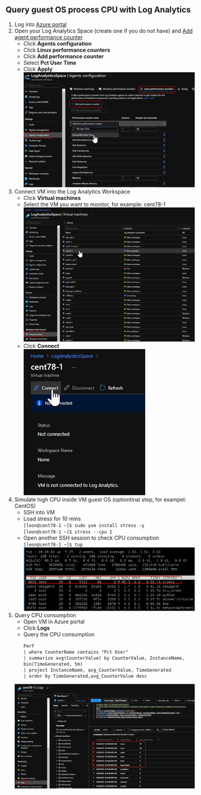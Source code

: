 ## Query guest OS process CPU with Log Analytics

1. Log into [Azure portal](https://portal.azure.com/)
2. Open your Log Analytics Space (create one if you do not have) and [Add agent performance counter](https://docs.microsoft.com/en-us/azure/azure-monitor/agents/data-sources-performance-counters)
    - Click **Agents configuration**
    - Click **Linux performance counters**
    - Click **Add performance counter**
    - Select **Pct User Time**
    - Click **Apply**
    ![image](../images/1/AgentConfiguration.jpg)
3. Connect VM into the Log Analytics Workspace
    - Click **Virtual machines**
    - Select the VM you want to monitor, for example: cent78-1
    ![image](../images/1/SelectVMinWorkspace.jpg)  
    - Click **Connect**  
    ![image](../images/1/ConnectWorkspace.jpg)
4. Simulate high CPU inside VM guest OS (optiontinal step, for exampel: CentOS)
    - SSH into VM
    - Load stress for 10 mins  
    `[leon@cent78-1 ~]$ sudo yum install stress -y`  
    `[leon@cent78-1 ~]$ stress --cpu 1`
    - Open another SSH session to check CPU consumption  
    `[leon@cent78-1 ~]$ top`  
    ![image](../images/1/StressCPU.jpg)
5. Query CPU consumption
    - Open VM in Azure portal
    - Click **Logs**
    - Query the CPU consumption
        ```
        Perf
        | where CounterName contains "Pct User"
        | summarize avg(CounterValue) by CounterValue, InstanceName, bin(TimeGenerated, 5m)
        | project InstanceName, avg_CounterValue, TimeGenerated
        | order by TimeGenerated,avg_CounterValue desc
        ```
    ![image](../images/1/QueryCPUConsumption.jpg)



